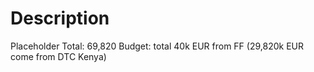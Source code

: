 # Description

Placeholder
 Total: 69,820
 Budget: total 40k EUR from FF (29,820k EUR come from DTC Kenya)